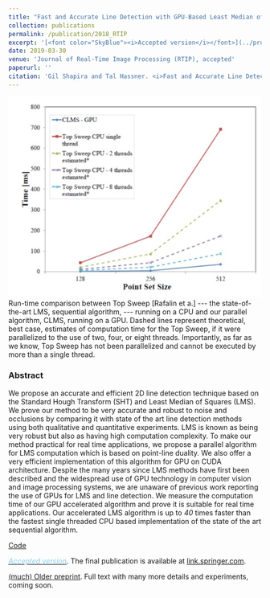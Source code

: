 ```yaml
---
title: "Fast and Accurate Line Detection with GPU-Based Least Median of Squares"
collection: publications
permalink: /publication/2018_RTIP
excerpt: '[<font color="SkyBlue"><i>Accepted version</i></font>](../projects/GPU_LMS/ShapiraHassner2018GPU_LMS.pdf)'
date: 2019-03-30
venue: 'Journal of Real-Time Image Processing (RTIP), accepted'
paperurl: ''
citation: 'Gil Shapira and Tal Hassner. <i>Fast and Accurate Line Detection with GPU-Based Least Median of Squares.</i> Journal of Real-Time Image Processing (RTIP), accepted.'
---
```



<!-- excerpt: '[<font color="SkyBlue"><i>(much) Older preprint (link to new version forthcoming)</i></font>](https://arxiv.org/pdf/1510.01041.pdf)' -->
<!-- excerpt: '[<font color="SkyBlue"><i>Download paper</i></font>](../projects/siftscales/HassneretalTPAMI16.pdf)'-->

<img src='../projects/GPU_LMS/teaser1.jpg'><br/>
Run-time comparison between Top Sweep [Rafalin et a.] --- the state-of-the-art LMS, sequential algorithm, --- running on a CPU and our parallel algorithm, CLMS, running on a GPU. Dashed lines represent theoretical, best case, estimates of computation time for the Top Sweep, if it were parallelized to the use of two, four, or eight threads. Importantly, as far as we know, Top Sweep has not been parallelized and cannot be executed by more than a single thread.



### Abstract
We propose an accurate and efficient 2D line detection technique based on the Standard Hough Transform (SHT) and Least Median of Squares (LMS). We prove our method to be very accurate and robust to noise and occlusions by comparing it with state of the art line detection methods using both qualitative and quantitative experiments.
LMS is known as being very robust but also as having high computation complexity. To make our method practical for real time applications, we propose a parallel algorithm for LMS computation which is based on point-line duality. We also offer a very efficient implementation of this algorithm for GPU on CUDA architecture. Despite the many years since LMS methods have first been described and the widespread use of GPU technology in computer vision and image processing systems, we are unaware of previous work reporting the use of GPUs for LMS and line detection. We measure the computation time of our GPU accelerated algorithm and prove it is suitable for real time applications. Our accelerated LMS algorithm is up to *40* times faster than the fastest single threaded CPU based implementation of the state of the art sequential algorithm.


[Code](https://github.com/ligaripash/CudaLMS2D)

[<font color="SkyBlue"><i>Accepted version</i></font>](../projects/GPU_LMS/ShapiraHassner2018GPU_LMS.pdf). The final publication is available at [link.springer.com](https://rdcu.be/8Eww).

[(much) Older preprint](https://arxiv.org/pdf/1510.01041.pdf). Full text with many more details and experiments, coming soon.
